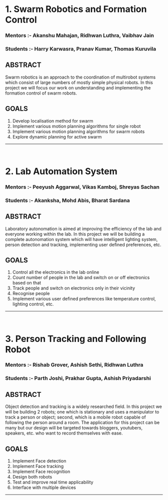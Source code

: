 # 1. Swarm Robotics and Formation Control

### Mentors :- Akanshu Mahajan, Ridhwan Luthra, Vaibhav Jain

### Students :- Harry Karwasra, Pranav Kumar, Thomas Kuruvila

## ABSTRACT
Swarm robotics is an approach to the coordination of multirobot systems which consist of large numbers of mostly simple physical robots. In this project we will focus our work on understanding and implementing the formation control of swarm robots.

## GOALS
1. Develop localisation method for swarm
2. Implement various motion planning algorithms for single robot
3. Implement various motion planning algorithms for swarm robots
4. Explore dynamic planning for active swarm

____
&nbsp;
&nbsp;

# 2. Lab Automation System

### Mentors :- Peeyush Aggarwal, Vikas Kamboj, Shreyas Sachan

### Students :- Akanksha, Mohd Abis, Bharat Sardana

## ABSTRACT
Laboratory autonomation is aimed at improving the efficiency of the lab and everyone working within the lab. In this project we will be building a complete autonomation system which will have intelligent lighting system, person detection and tracking, implementing user defined preferences, etc.

## GOALS
1. Control all the electronics in the lab online
2. Count number of  people in the lab and switch on or off electronics based on that
3. Track people and switch on electronics only in their vicinity
4. Recognise people
5. Implement various user defined preferences like temperature control, lighting control, etc.

____
&nbsp;
&nbsp;
# 3. Person Tracking and Following Robot

### Mentors :- Rishab Grover, Ashish Sethi, Ridhwan Luthra

### Students :- Parth Joshi, Prakhar Gupta, Ashish Priyadarshi

## ABSTRACT
Object detection and tracking is a widely researched field. In this project we will be building 2 robots; one which is stationary and uses a manipulator to track a person or object; second, which is  a mobile robot capable of following the person around a room. The application for this project can be many but our design will be targeted towards bloggers, youtubers, speakers, etc. who want to record themselves with ease.

## GOALS
1. Implement Face detection
2. Implement Face tracking
3. Implement Face recognition
4. Design both robots
5. Test and improve real time applicability
6. Interface with multiple devices

____


